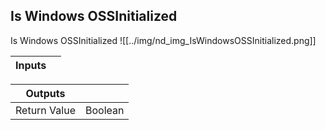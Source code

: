 ## Is Windows OSSInitialized
Is Windows OSSInitialized
![[../img/nd_img_IsWindowsOSSInitialized.png]]

|Inputs||
|--|--|

|Outputs||
|--|--|
| Return Value | Boolean |
